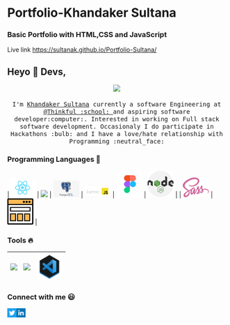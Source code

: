 
# Portfolio-Khandaker Sultana
  
  ### Basic Portfolio with HTML,CSS and JavaScript

Live link
https://sultanak.github.io/Portfolio-Sultana/

## Heyo :wave: Devs, 

<p align="center">
  <img src="https://raw.githubusercontent.com/coderjojo/coderjojo/master/img/github.gif" width=100>
  <br><br>
  <samp>
    I'm <a href="https://sultanak.github.io/Portfolio-Sultana/">Khandaker Sultana</a> currently a software Engineering at <a href="https://www.thinkful.com/">@Thinkful :school: </a> and aspiring software developer:computer:. Interested in working on Full stack software development. Occasionaly I do participate in Hackathons :bulb: and I have a love/hate relationship with Programming :neutral_face:
  </samp>
</p>

### Programming Languages  :rocket:
|<img src="https://github.com/SultanaK/Portfolio-Sultana/blob/master/img/react.png" width=60> | <img src="https://raw.githubusercontent.com/coderjojo/coderjojo/master/img/js.png" width=60> | <img src="https://github.com/SultanaK/Portfolio-Sultana/blob/master/img/psql.png" width=60> | <img src="https://github.com/SultanaK/Portfolio-Sultana/blob/master/img/express.png" width=60> | <img src="https://github.com/SultanaK/Portfolio-Sultana/blob/master/img/figma.png" width=60> | <img src="https://github.com/SultanaK/Portfolio-Sultana/blob/master/img/node.png" width=60> | | <img src="https://github.com/SultanaK/Portfolio-Sultana/blob/master/img/sass.png" width=60> | <img src="https://github.com/SultanaK/Portfolio-Sultana/blob/master/img/wireframe.png" width=60> |



### Tools :fire:
|<img src="https://raw.githubusercontent.com/coderjojo/coderjojo/master/img/vim.png" width=60> | <img src="https://raw.githubusercontent.com/coderjojo/coderjojo/master/img/github.svg" width=60> | <img src="https://github.com/SultanaK/Portfolio-Sultana/blob/master/img/vsCode.png" width=60> |
|:---:|:---:|:---:|

### Connect with me :smiley:
<a href="https://twitter.com/Sultana_R_K">
  <img align="left" alt="Khandaker sultana Twitter" width="21px" src="https://raw.githubusercontent.com/edent/SuperTinyIcons/099dc12b59179d07d534069bc8551718f786d91a/images/svg/twitter.svg" />
</a>
<a href="https://www.linkedin.com/in/khandaker-sultana/">
  <img align="left" alt="Vedant Jajoo Linkdin" width="21px" src="https://raw.githubusercontent.com/edent/SuperTinyIcons/099dc12b59179d07d534069bc8551718f786d91a/images/svg/linkedin.svg" />
</a>

<br/><br/>




